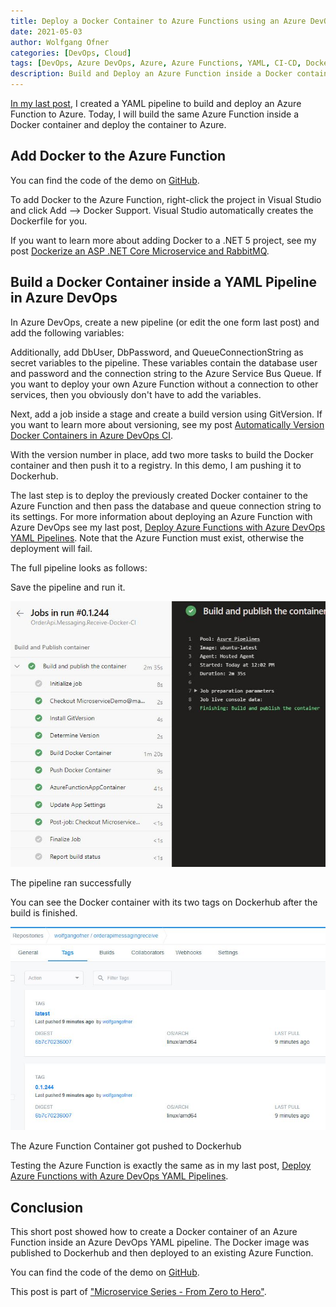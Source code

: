 ```yaml
---
title: Deploy a Docker Container to Azure Functions using an Azure DevOps YAML Pipeline
date: 2021-05-03
author: Wolfgang Ofner
categories: [DevOps, Cloud]
tags: [DevOps, Azure DevOps, Azure, Azure Functions, YAML, CI-CD, Docker]
description: Build and Deploy an Azure Function inside a Docker container and deploy it using an Azure DevOps YAML pipeline.
---
```


[In my last post](/deploy-azure-functions-azure-devops-pipelines), I created a YAML pipeline to build and deploy an Azure Function to Azure. Today, I will build the same Azure Function inside a Docker container and deploy the container to Azure.

## Add Docker to the Azure Function

You can find the code of the demo on <a href="https://github.com/WolfgangOfner/MicroserviceDemo" target="_blank" rel="noopener noreferrer">GitHub</a>.

To add Docker to the Azure Function, right-click the project in Visual Studio and click Add --> Docker Support. Visual Studio automatically creates the Dockerfile for you.

<script src="https://gist.github.com/WolfgangOfner/0ca89543d1e5c6db25f46f64a0f7e406.js"></script>

If you want to learn more about adding Docker to a .NET 5 project, see my post [Dockerize an ASP .NET Core Microservice and RabbitMQ](/dockerize-an-asp-net-core-microservice-and-rabbitmq).

## Build a Docker Container inside a YAML Pipeline in Azure DevOps

In Azure DevOps, create a new pipeline (or edit the one form last post) and add the following variables:

<script src="https://gist.github.com/WolfgangOfner/a642e59452edfb93940d105deb70289f.js"></script>

Additionally, add DbUser, DbPassword, and QueueConnectionString as secret variables to the pipeline. These variables contain the database user and password and the connection string to the Azure Service Bus Queue. If you want to deploy your own Azure Function without a connection to other services, then you obviously don't have to add the variables.

Next, add a job inside a stage and create a build version using GitVersion. If you want to learn more about versioning, see my post [Automatically Version Docker Containers in Azure DevOps CI](/automatically-version-docker-container).

<script src="https://gist.github.com/WolfgangOfner/525bb10ae789b5ef82a432109e6c169d.js"></script>

With the version number in place, add two more tasks to build the Docker container and then push it to a registry. In this demo, I am pushing it to Dockerhub. 

<script src="https://gist.github.com/WolfgangOfner/7831e4199e4e12db38b240d039e098d3.js"></script>

The last step is to deploy the previously created Docker container to the Azure Function and then pass the database and queue connection string to its settings. For more information about deploying an Azure Function with Azure DevOps see my last post, [Deploy Azure Functions with Azure DevOps YAML Pipelines](/deploy-azure-functions-azure-devops-pipelines). Note that the Azure Function must exist, otherwise the deployment will fail.

<script src="https://gist.github.com/WolfgangOfner/1bc734315b10ec70ac68dd417dd88eec.js"></script>

The full pipeline looks as follows:

<script src="https://gist.github.com/WolfgangOfner/e7c6ace4d53621360f95c305e16c7042.js"></script>

Save the pipeline and run it. 

<div class="col-12 col-sm-10 aligncenter">
  <a href="/assets/img/posts/2021/05/The-pipeline-ran-successfully.jpg"><img loading="lazy" src="/assets/img/posts/2021/05/The-pipeline-ran-successfully.jpg" alt="The pipeline ran successfully" /></a>
  
  <p>
   The pipeline ran successfully
  </p>
</div>

You can see the Docker container with its two tags on Dockerhub after the build is finished.

<div class="col-12 col-sm-10 aligncenter">
  <a href="/assets/img/posts/2021/05/The-Azure-Function-Container-got-pushed-to-Dockerhub.jpg"><img loading="lazy" src="/assets/img/posts/2021/05/The-Azure-Function-Container-got-pushed-to-Dockerhub.jpg" alt="The Azure Function Container got pushed to Dockerhub" /></a>
  
  <p>
   The Azure Function Container got pushed to Dockerhub
  </p>
</div>

Testing the Azure Function is exactly the same as in my last post, [Deploy Azure Functions with Azure DevOps YAML Pipelines](/deploy-azure-functions-azure-devops-pipelines/#testing-the-deployed-azure-function).

## Conclusion

This short post showed how to create a Docker container of an Azure Function inside an Azure DevOps YAML pipeline. The Docker image was published to Dockerhub and then deployed to an existing Azure Function.

You can find the code of the demo on <a href="https://github.com/WolfgangOfner/MicroserviceDemo" target="_blank" rel="noopener noreferrer">GitHub</a>.

This post is part of ["Microservice Series - From Zero to Hero"](/microservice-series-from-zero-to-hero).